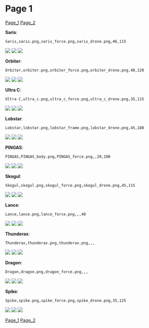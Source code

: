 # Page 1
[Page_1](./Page_1.md)
[Page_2](./Page_2.md)

**Saris**: []()

`Saris,saris.png,saris_force.png,saris_drone.png,46,115`

![](https://github.com/areon546/NovaDriftCustomSkinRepository/raw/main/custom_skins/saris.png)
![](https://github.com/areon546/NovaDriftCustomSkinRepository/raw/main/custom_skins/saris_force.png)
![](https://github.com/areon546/NovaDriftCustomSkinRepository/raw/main/custom_skins/saris_drone.png)


**Orbiter**: []()

`Orbiter,orbiter.png,orbiter_force.png,orbiter_drone.png,40,120`

![](https://github.com/areon546/NovaDriftCustomSkinRepository/raw/main/custom_skins/orbiter.png)
![](https://github.com/areon546/NovaDriftCustomSkinRepository/raw/main/custom_skins/orbiter_force.png)
![](https://github.com/areon546/NovaDriftCustomSkinRepository/raw/main/custom_skins/orbiter_drone.png)


**Ultra C**: []()

`Ultra C,ultra_c.png,ultra_c_force.png,ultra_c_drone.png,35,115`

![](https://github.com/areon546/NovaDriftCustomSkinRepository/raw/main/custom_skins/ultra_c.png)
![](https://github.com/areon546/NovaDriftCustomSkinRepository/raw/main/custom_skins/ultra_c_force.png)
![](https://github.com/areon546/NovaDriftCustomSkinRepository/raw/main/custom_skins/ultra_c_drone.png)


**Lobstar**: []()

`Lobstar,lobstar.png,lobstar_frame.png,lobstar_drone.png,45,180`

![](https://github.com/areon546/NovaDriftCustomSkinRepository/raw/main/custom_skins/lobstar.png)
![](https://github.com/areon546/NovaDriftCustomSkinRepository/raw/main/custom_skins/lobstar_frame.png)
![](https://github.com/areon546/NovaDriftCustomSkinRepository/raw/main/custom_skins/lobstar_drone.png)


**PINGAS**: []()

`PINGAS,PINGAS_body.png,PINGAS_force.png,,20,180`

![](https://github.com/areon546/NovaDriftCustomSkinRepository/raw/main/custom_skins/PINGAS_body.png)
![](https://github.com/areon546/NovaDriftCustomSkinRepository/raw/main/custom_skins/PINGAS_force.png)
![](https://github.com/areon546/NovaDriftCustomSkinRepository/raw/main/custom_skins)


**Skogul**: []()

`Skogul,skogul.png,skogul_force.png,skogul_drone.png,45,115`

![](https://github.com/areon546/NovaDriftCustomSkinRepository/raw/main/custom_skins/skogul.png)
![](https://github.com/areon546/NovaDriftCustomSkinRepository/raw/main/custom_skins/skogul_force.png)
![](https://github.com/areon546/NovaDriftCustomSkinRepository/raw/main/custom_skins/skogul_drone.png)


**Lance**: []()

`Lance,lance.png,lance_force.png,,,40`

![](https://github.com/areon546/NovaDriftCustomSkinRepository/raw/main/custom_skins/lance.png)
![](https://github.com/areon546/NovaDriftCustomSkinRepository/raw/main/custom_skins/lance_force.png)
![](https://github.com/areon546/NovaDriftCustomSkinRepository/raw/main/custom_skins)


**Thunderax**: []()

`Thunderax,thunderax.png,thunderax.png,,,`

![](https://github.com/areon546/NovaDriftCustomSkinRepository/raw/main/custom_skins/thunderax.png)
![](https://github.com/areon546/NovaDriftCustomSkinRepository/raw/main/custom_skins/thunderax.png)
![](https://github.com/areon546/NovaDriftCustomSkinRepository/raw/main/custom_skins)


**Dragon**: []()

`Dragon,dragon.png,dragon_force.png,,,`

![](https://github.com/areon546/NovaDriftCustomSkinRepository/raw/main/custom_skins/dragon.png)
![](https://github.com/areon546/NovaDriftCustomSkinRepository/raw/main/custom_skins/dragon_force.png)
![](https://github.com/areon546/NovaDriftCustomSkinRepository/raw/main/custom_skins)


**Spike**: []()

`Spike,spike.png,spike_force.png,spike_drone.png,35,125`

![](https://github.com/areon546/NovaDriftCustomSkinRepository/raw/main/custom_skins/spike.png)
![](https://github.com/areon546/NovaDriftCustomSkinRepository/raw/main/custom_skins/spike_force.png)
![](https://github.com/areon546/NovaDriftCustomSkinRepository/raw/main/custom_skins/spike_drone.png)

[Page_1](./Page_1.md)
[Page_2](./Page_2.md)
